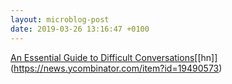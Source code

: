 ```yaml
---
layout: microblog-post
date: 2019-03-26 13:16:47 +0100
---
```


[An Essential Guide to Difficult Conversations](https://medium.dave-bailey.com/the-essential-guide-to-difficult-conversations-41f736e63ccf?source=friends_link&amp;sk=773ad3c33cbf95e488639ce520f9f2ba)\[[hn]\](https://news.ycombinator.com/item?id=19490573)

